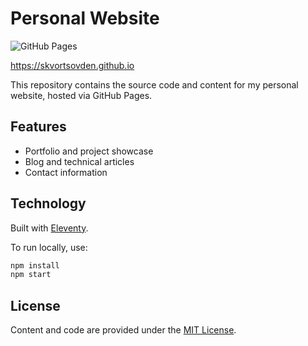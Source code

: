 # Personal Website
![GitHub Pages](https://img.shields.io/badge/Hosted%20on-GitHub%20Pages-blue.svg)

https://skvortsovden.github.io

This repository contains the source code and content for my personal website, hosted via GitHub Pages.

## Features

- Portfolio and project showcase
- Blog and technical articles
- Contact information

## Technology

Built with [Eleventy](https://www.11ty.dev/).  

To run locally, use:

```bash
npm install
npm start
```

## License

Content and code are provided under the [MIT License](LICENSE).